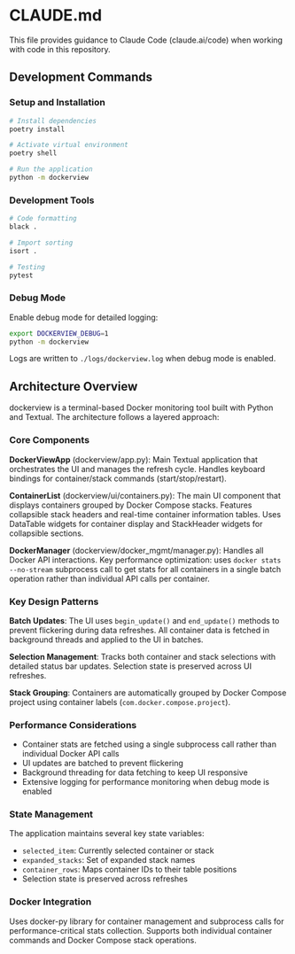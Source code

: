 # CLAUDE.md

This file provides guidance to Claude Code (claude.ai/code) when working with code in this repository.

## Development Commands

### Setup and Installation
```bash
# Install dependencies
poetry install

# Activate virtual environment
poetry shell

# Run the application
python -m dockerview
```

### Development Tools
```bash
# Code formatting
black .

# Import sorting
isort .

# Testing
pytest
```

### Debug Mode
Enable debug mode for detailed logging:
```bash
export DOCKERVIEW_DEBUG=1
python -m dockerview
```
Logs are written to `./logs/dockerview.log` when debug mode is enabled.

## Architecture Overview

dockerview is a terminal-based Docker monitoring tool built with Python and Textual. The architecture follows a layered approach:

### Core Components

**DockerViewApp** (dockerview/app.py): Main Textual application that orchestrates the UI and manages the refresh cycle. Handles keyboard bindings for container/stack commands (start/stop/restart).

**ContainerList** (dockerview/ui/containers.py): The main UI component that displays containers grouped by Docker Compose stacks. Features collapsible stack headers and real-time container information tables. Uses DataTable widgets for container display and StackHeader widgets for collapsible sections.

**DockerManager** (dockerview/docker_mgmt/manager.py): Handles all Docker API interactions. Key performance optimization: uses `docker stats --no-stream` subprocess call to get stats for all containers in a single batch operation rather than individual API calls per container.

### Key Design Patterns

**Batch Updates**: The UI uses `begin_update()` and `end_update()` methods to prevent flickering during data refreshes. All container data is fetched in background threads and applied to the UI in batches.

**Selection Management**: Tracks both container and stack selections with detailed status bar updates. Selection state is preserved across UI refreshes.

**Stack Grouping**: Containers are automatically grouped by Docker Compose project using container labels (`com.docker.compose.project`).

### Performance Considerations

- Container stats are fetched using a single subprocess call rather than individual Docker API calls
- UI updates are batched to prevent flickering
- Background threading for data fetching to keep UI responsive
- Extensive logging for performance monitoring when debug mode is enabled

### State Management

The application maintains several key state variables:
- `selected_item`: Currently selected container or stack
- `expanded_stacks`: Set of expanded stack names
- `container_rows`: Maps container IDs to their table positions
- Selection state is preserved across refreshes

### Docker Integration

Uses docker-py library for container management and subprocess calls for performance-critical stats collection. Supports both individual container commands and Docker Compose stack operations.